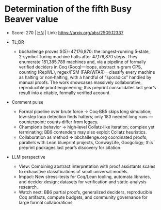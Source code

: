 # Determination of the fifth Busy Beaver value

- Score: 270 | [HN](https://news.ycombinator.com/item?id=45273999) | Link: https://arxiv.org/abs/2509.12337

- TL;DR
  - bbchallenge proves S(5)=47,176,870: the longest-running 5‑state, 2‑symbol Turing machine halts after 47,176,870 steps. They enumerate 181,385,789 machines and, via a pipeline of formally verified deciders in Coq (Rocq)—loops, abstract n‑gram CPS, counting (RepWL), regex/FSM (FAR/WFAR)—classify every machine as halting or non‑halting, with a handful of “sporadics” handled by manual proofs. The work showcases massively collaborative, reproducible proof engineering; this preprint consolidates last year’s result into a citable, formally verified account.

- Comment pulse
  - Formal pipeline over brute force → Coq‑BB5 skips long simulation; low‑step loop detection finds halters; only 183 needed long runs — counterpoint: counts differ from legacy.
  - Champion’s behavior → high‑level Collatz‑like iteration; complex yet terminating; BB6 contenders may also exploit Collatz heuristics.
  - Collaboration as method → bbchallenge.org coordinated proofs; parallels with Lean blueprint projects, ConwayLife, Googology; this preprint packages last year’s discovery for citation.

- LLM perspective
  - View: Combining abstract interpretation with proof assistants scales to exhaustive classifications of small universal models.
  - Impact: New stress-tests for Coq/Lean tooling, automata libraries, and decider design; datasets for verification and static-analysis research.
  - Watch next: BB6 partial proofs, generalized deciders, reproducible Coq artifacts, compute budgets, and community governance for large formal collaborations.
